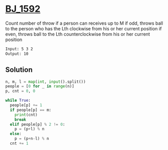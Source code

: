 # [BJ_1592](https://acmicpc.net/problem/1592)

Count number of throw if a person can receives up to M
if odd, throws ball to the person who has the Lth clockwise from his or her current position
if even, throws ball to the Lth counterclockwise from his or her current position

```txt
Input: 5 3 2
Output: 10
```

## Solution

```py
n, m, l = map(int, input().split())
people = [0 for _ in range(n)]
p, cnt = 0, 0

while True:
  people[p] += 1
  if people[p] == m:
    print(cnt)
    break
  elif people[p] % 2 != 0:
    p = (p+l) % n
  else:
    p = (p+n-l) % n
  cnt += 1
```
